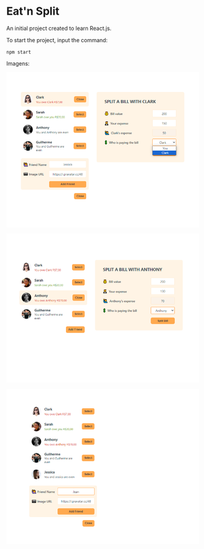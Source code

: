 # Eat'n Split

An initial project created to learn React.js.

To start the project, input the command:

```
npm start
```

Imagens:

![Image-1](./images/eatnsplit01.png)

![Image-2](./images/eatnsplit02.png)

![Image-3](./images/eatnsplit03.png)
